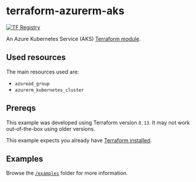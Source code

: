 # terraform-azurerm-aks

[![TF Registry](https://img.shields.io/badge/terraform-registry-blue.svg)](https://registry.terraform.io/modules/adamrushuk/aks/azurerm/)

An Azure Kubernetes Service (AKS) [Terraform module](https://registry.terraform.io/modules/adamrushuk/aks/azurerm/latest).

## Used resources

The main resources used are:

- `azuread_group`
- `azurerm_kubernetes_cluster`

## Prereqs

This example was developed using Terraform version `0.13`.
It may not work out-of-the-box using older versions.

This example expects you already have
[Terraform installed](https://learn.hashicorp.com/tutorials/terraform/install-cli).

## Examples

Browse the [`/examples`](examples) folder for more information.
